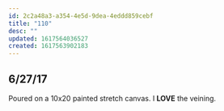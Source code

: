 ```yaml
---
id: 2c2a48a3-a354-4e5d-9dea-4eddd859cebf
title: "110"
desc: ""
updated: 1617564036527
created: 1617563902183
---
```


## 6/27/17

Poured on a 10x20 painted stretch canvas. I **LOVE** the veining.
